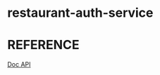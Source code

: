 # restaurant-auth-service
# REFERENCE
[Doc API](https://auth-restaurant-dattp.onrender.com/swagger-ui/index.html)